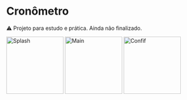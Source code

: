 # Cronômetro

⚠️ Projeto para estudo e prática. Ainda não finalizado.

<img src="https://i.imgur.com/7WbLJKN.png" alt="Splash" width="150"/>
<img src="https://i.imgur.com/rqCYFCY.png" alt="Main" width="150"/>
<img src="https://i.imgur.com/Qxm6UK4.png" alt="Confif" width="150"/>
